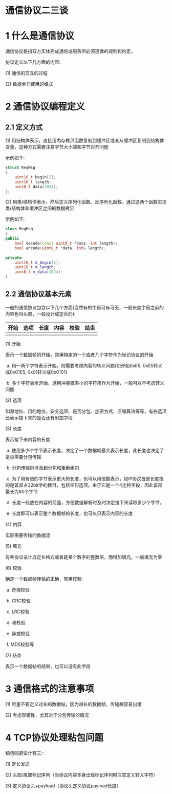# 通信协议二三谈

# 1 什么是通信协议

通信协议是指双方实体完成通信或服务所必须遵循的规则和约定。

协议定义以下几方面的内容:

(1) 通信的交互的过程

(2) 数据单元使用的格式

# 2 通信协议编程定义

## 2.1 定义方式

(1) 用结构体表示，直接用内存拷贝函数复制到缓冲区或者从缓冲区复制到结构体变量，这种方式需要注意字节大小端和字节对齐问题

示例如下:

```c
struct ReqMsg
{
    uint16_t begin[2];
    uint16_t length;
    uint8_t data[1024];
};
```

(2) 用类/结构体表示，然后定义序列化函数、反序列化函数，通过这两个函数实现类/结构体和缓冲区之间的数据拷贝

示例如下:

```cpp
class RegMsg
{
public
    bool decode(const uint8_t *data, int length);
    bool encode(uint8_t *data, int& length);
    
private:
    uint16_t m_begin[2];
    uint16_t m_length;
    uint8_t m_data[1024];
}
```

## 2.2 通信协议基本元素

一般的通信协议包含以下几个方面(当然有的字段可有可无，一般长度字段之前的内容也叫头部，一般设计成定长的):

| 开始 | 选项 | 长度 | 内容 | 校验 | 结束 |
| ---- | ---- | ---- | ---- | ---- | ---- |
|      |      |      |      |      |      |

(1) 开始

表示一个数据帧的开始，常用特定的一个或者几个字符作为标记协议的开始

​    a. 用一两个字符表示开始，则需要考虑内容的转义问题(如开始0xE5, 0xE5转义成0x01E5, 0x01转义成0x0101)

​    b. 多个字符表示开始，选用冲突概率小的字符串作为开始，一般可以不考虑转义问题

(2) 选项

如源地址、目的地址，安全选项、是否分包、加密方式、压缩算法等等，有些选项还表示接下来的是否还有附加字段

(3) 长度

表示接下来内容的长度

​    a. 使用多少个字节表示长度，决定了一个数据帧最大表示长度，此长度也决定了是否需要分包传输

​    b. 分包传输则涉及到分包和重新组包

​    c. 为了用有限的字节表示更大的长度，也可以用倍数表示，如IP协议首部长度指的是首部占32bit字的数目，包括任何选项。由于它是一个4比特字段，因此首部最长为60个字节

​    d. 长度一般放在内容的前面，方便数据解析时及时决定接下来读取多少个字节。

​    e. 长度即可以表示整个数据帧的长度，也可以只表示内容的长度

(4) 内容

实际需要传输的数据流

(5) 填充

有些协议设计成定长格式或者是某个数字的整数倍，而增加填充，一般填充为零

(6) 校验

确定一个数据帧传输的正确，常用校验: 

​    a. 奇偶校验

​    b. CRC校验

​    c. LRC校验

​    d. 和校验

​    e. 异或校验

​    f. MD5校验等

(7) 结束

表示一个数据帖的结束，也可以没有此字段

# 3 通信格式的注意事项

(1) 尽量不要定义过长的数据帖，因为越长的数据帧，传输越容易出错

(2) 考虑容错性，尤其对于分包传输的情况

# 4 TCP协议处理粘包问题

粘包回避设计有三::

(1) 定长发送

(2) 头部/尾部标记序列（当协议内容本身出现标记序列时注意定义转义字符）

(3) 定义协议头+payload（协议头定义协议payload长度）
